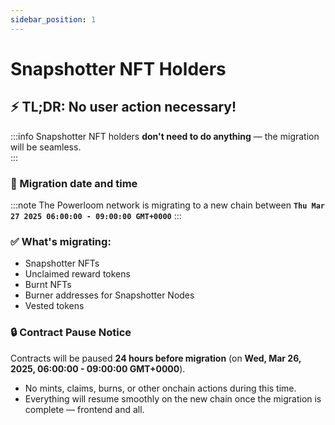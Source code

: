 ```yaml
---  
sidebar_position: 1  
---  
```


# Snapshotter NFT Holders

## ⚡️ TL;DR: No user action necessary! 
:::info
Snapshotter NFT holders **don't need to do anything** — the migration will be seamless.  
:::

### 🚀 Migration date and time 

:::note
The Powerloom network is migrating to a new chain between **`Thu Mar 27 2025 06:00:00 - 09:00:00 GMT+0000`**
:::


### ✅ What's migrating:  
- Snapshotter NFTs  
- Unclaimed reward tokens  
- Burnt NFTs  
- Burner addresses for Snapshotter Nodes
- Vested tokens

### 🔒 Contract Pause Notice  
Contracts will be paused **24 hours before migration** (on **Wed, Mar 26, 2025, 06:00:00 - 09:00:00 GMT+0000**).  
- No mints, claims, burns, or other onchain actions during this time.  
- Everything will resume smoothly on the new chain once the migration is complete — frontend and all.  